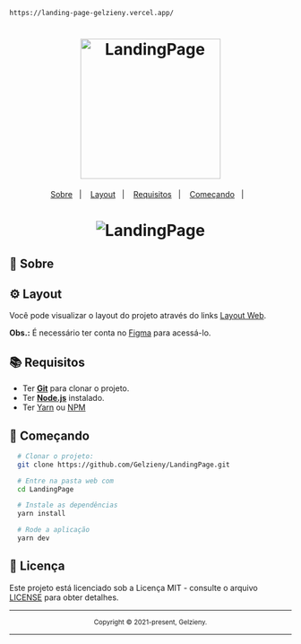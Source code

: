 ````
https://landing-page-gelzieny.vercel.app/
````

<h1 align="center">
  <img alt="LandingPage" src="" width="250px" />
</h1>

<p align="center">
  <a href="#page_with_curl-sobre">Sobre</a>&nbsp;&nbsp;&nbsp;|&nbsp;&nbsp;&nbsp;
  <a href="#gear-layout">Layout</a>&nbsp;&nbsp;&nbsp;|&nbsp;&nbsp;&nbsp;
  <a href="#books-requisitos">Requisitos</a>&nbsp;&nbsp;&nbsp;|&nbsp;&nbsp;&nbsp;
  <a href="#rocket-começando">Começando</a>&nbsp;&nbsp;&nbsp;|&nbsp;&nbsp;&nbsp;
</p>

<h1 align="center">
    <img alt="LandingPage" src="https://github.com/Gelzieny/LandingPage/blob/main/.github/home.png?raw=true" />
</h1>

## :page_with_curl: Sobre


## :gear: Layout

Você pode visualizar o layout do projeto através do links [Layout Web](<https://www.figma.com/file/myqP66iQwzjwjrIAJyyrip/BalleBot?node-id=0%3A1>). 

<b>Obs.:</b> É necessário ter conta no [Figma](https://figma.com) para acessá-lo.

## :books: Requisitos

- Ter [**Git**](https://git-scm.com/) para clonar o projeto.
- Ter [**Node.js**](https://nodejs.org/en/) instalado.
- Ter [Yarn](https://classic.yarnpkg.com/) ou [NPM](https://www.npmjs.com/)


## :rocket: Começando

```bash
  # Clonar o projeto:
  git clone https://github.com/Gelzieny/LandingPage.git

  # Entre na pasta web com
  cd LandingPage

  # Instale as dependências
  yarn install

  # Rode a aplicação
  yarn dev
```


## 📝 Licença

Este projeto está licenciado sob a Licença MIT - consulte o arquivo [LICENSE](LICENSE) para obter detalhes.

<hr>
<div align="center">
  <sub>Copyright © 2021-present, Gelzieny.</sub>
</div>
<hr>
